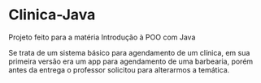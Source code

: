 # Clinica-Java

Projeto feito para a matéria Introdução à POO com Java

Se trata de um sistema básico para agendamento de um clínica, em sua primeira versão era um app para agendamento de uma barbearia, porém antes da entrega o professor solicitou para alterarmos a temática.
